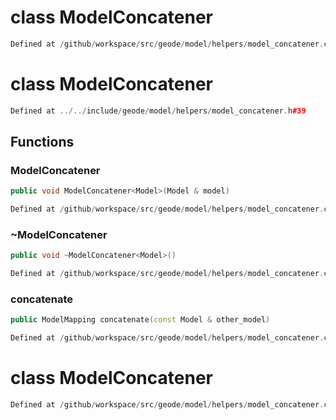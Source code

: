 # class ModelConcatener

```cpp
Defined at /github/workspace/src/geode/model/helpers/model_concatener.cpp#262
```

# class ModelConcatener

```cpp
Defined at ../../include/geode/model/helpers/model_concatener.h#39
```

## Functions

### ModelConcatener

```cpp
public void ModelConcatener<Model>(Model & model)
```

```cpp
Defined at /github/workspace/src/geode/model/helpers/model_concatener.cpp#245
```

### ~ModelConcatener

```cpp
public void ~ModelConcatener<Model>()
```

```cpp
Defined at /github/workspace/src/geode/model/helpers/model_concatener.cpp#250
```

### concatenate

```cpp
public ModelMapping concatenate(const Model & other_model)
```

```cpp
Defined at /github/workspace/src/geode/model/helpers/model_concatener.cpp#255
```



# class ModelConcatener

```cpp
Defined at /github/workspace/src/geode/model/helpers/model_concatener.cpp#263
```

